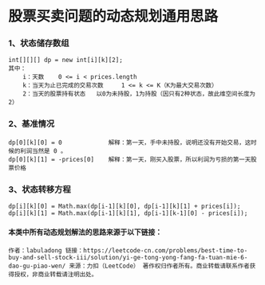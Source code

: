 股票买卖问题的动态规划通用思路
===

### 1、状态储存数组
```
int[][][] dp = new int[i][k][2];
其中：
    i：天数    0 <= i < prices.length
    k：当天为止已完成的交易次数     1 <= k <= K（K为最大交易次数）
    2：当天的股票持有状态   以0为未持股，1为持股（因只有2种状态，故此维空间长度为2）
```

### 2、基准情况
```
dp[0][k][0] = 0             解释：第一天，手中未持股，说明还没有开始交易，这时候的利润当然是 0 。
dp[0][k][1] = -prices[0]    解释：第一天，刚买入股票，所以利润为亏损的第一天股票价格
```

### 3、状态转移方程
```
dp[i][k][0] = Math.max(dp[i-1][k][0], dp[i-1][k][1] + prices[i]);
dp[i][k][1] = Math.max(dp[i-1][k][1], dp[i-1][k-1][0] - prices[i]);
```


#### 本类中所有动态规划解法的思路来源于以下链接：
``
作者：labuladong
链接：https://leetcode-cn.com/problems/best-time-to-buy-and-sell-stock-iii/solution/yi-ge-tong-yong-fang-fa-tuan-mie-6-dao-gu-piao-wen/
来源：力扣（LeetCode）
著作权归作者所有。商业转载请联系作者获得授权，非商业转载请注明出处。
``
